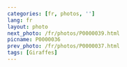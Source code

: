 ```yaml
---
categories: [fr, photos, '']
lang: fr
layout: photo
next_photo: /fr/photos/P0000039.html
picname: P0000036
prev_photo: /fr/photos/P0000037.html
tags: [Giraffes]
---
```

